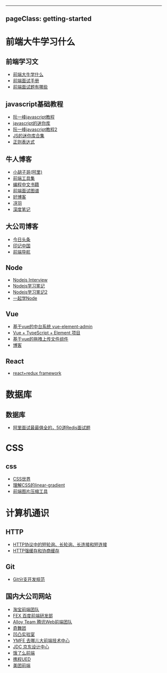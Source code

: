 <!--
 * @Author: shiyao
 * @Description: 
 * @Date: 2019-05-15 20:07:12
 -->
---
pageClass: getting-started
---

# 前端大牛学习什么

## 前端学习文
* [前端大牛学什么](https://www.zhihu.com/question/22146521/answer/20462433)
* [前端面试手册](https://github.com/yangshun/front-end-interview-handbook/blob/master/Translations/Chinese/README.md)
* [前端面试题有哪些](https://www.zhihu.com/question/41466747/answer/580294247)

## javascript基础教程

* [阮一峰javascript教程](https://wangdoc.com/javascript/oop/object.html)
* [javascript的迷你库](https://github.com/jsmini)
* [阮一峰javascript教程2](https://javascript.ruanyifeng.com)
* [JS的迷你库合集](http://microjs.com/)
* [正则表达式](https://github.com/ziishaned/learn-regex)

## 牛人博客
* [小胡子哥(阿里)](https://www.barretlee.com/entry/)
* [前端工具集](https://github.com/nieweidong/fetool)
* [编程中文书籍](https://github.com/justjavac/free-programming-books-zh_CN)
* [前端面试图谱](https://yuchengkai.cn/docs/frontend/)
* [好博客](https://github.com/jawil/blog)
* [冴羽](https://github.com/mqyqingfeng/Blog)
* [深度笔记](http://www.notedeep.com/)

## 大公司博客
* [今日头条](https://techblog.toutiao.com/)
* [印记中国](https://www.docschina.org/)
* [前端导航](http://www.alloyteam.com/nav/)

## Node
* [Nodejs Interview](https://elemefe.github.io/node-interview/#/sections/zh-cn/)
* [Nodejs学习笔记](https://github.com/hustxiaoc/node.js)
* [Nodejs学习笔记2](https://github.com/chyingp/nodejs-learning-guide)
* [一起学Node](https://github.com/nswbmw/N-blog)


## Vue
* [基于vue的中台系统 vue-element-admin](https://panjiachen.gitee.io/vue-element-admin-site/zh/)
* [Vue + TypeScript + Element 项目](https://zhuanlan.zhihu.com/p/60952007)
* [基于vue的拖拽上传文件组件](https://rowanwins.github.io/vue-dropzone/docs/dist/#/events)
* [博客](https://lq782655835.github.io/blogs/team-standard/0.standard-ai-summary.html)

## React
* [react+redux framework](https://dvajs.com)


# 数据库
## 数据库
* [阿里面试最最俱全的，50道Redis面试题](https://zhuanlan.zhihu.com/p/60495899)

# CSS
## css
* [CSS世界]()
* [理解CSS的linear-gradient](https://mp.weixin.qq.com/s?__biz=MjM5NzE0MjQ2Mw==&mid=2652493062&idx=2&sn=d529c2d5cf66d2f66c785403e40cb50a&chksm=bd33ffd68a4476c0489887571418c337e825a91b0e2dfc74421b0e2f6ad5da12b0f7d6ef590b&mpshare=1&scene=24&srcid=04121Dfg4xaCEhs9UzsvIzk8&key=9e8029c22f886bb905ebeeeb65602ee9cf747dff1dd69e6aa61250438afca19a26eb0156f09f283140ebd171c35143fe4123d7f969cb4888f98c2a48a309a3706c5eeeba9d877e1995f160145ef8182f&ascene=0&uin=MTgzNDkyNzg0MQ%3D%3D&devicetype=iMac+MacBookPro12%2C1+OSX+OSX+10.12.4+build(16E195)&version=12020110&nettype=WIFI&fontScale=100&pass_ticket=RkASZqAhBzKWQ%2FHLniivdrkoMwGd9rRZHK90DceoMc%2Bob1MkgEatNcCPBGVb094p)
* [前端图片压缩工具](https://tinypng.com/)


# 计算机通识
## HTTP
* [HTTP协议中的短轮询、长轮询、长连接和短连接](https://mp.weixin.qq.com/s/Jo2G-1OE8s8BEEdsnjAhtQ)
* [HTTP强缓存和协商缓存](https://segmentfault.com/a/1190000008956069)

## Git
* [Git分支开发规范](https://juejin.im/post/5b4328bbf265da0fa21a6820)


## 国内大公司网站

* [淘宝前端团队](http://taobaofed.org/) 
* [FEX 百度前端研发部](http://fex.baidu.com/) 
* [Alloy Team 腾讯Web前端团队](http://www.alloyteam.com/) 
* [奇舞团](https://75team.com/) 
* [凹凸实验室](https://aotu.io/) 
* [YMFE 去哪儿大前端技术中心](https://ymfe.org/) 
* [JDC 京东设计中心](http://jdc.jd.com/) 
* [饿了么前端](https://zhuanlan.zhihu.com/ElemeFE) 
* [携程UED](http://ued.ctrip.com/) 
* [美团前端](https://tech.meituan.com/) 

